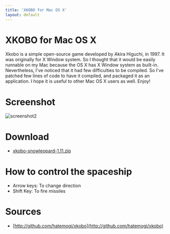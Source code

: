 ```yaml
---
title: 'XKOBO for Mac OS X'
layout: default
---
```


# XKOBO for Mac OS X 

Xkobo is a simple open-source game developed by Akira Higuchi, in 1997. It was originally for X Window system. So I thought that it would be easily runnable on my Mac because the OS X has X Window system as built-in. Nevertheless, I've noticed that it had few difficulties to be compiled. So I've patched few lines of code to have it compiled, and packaged it as an application. I hope it is useful to other Mac OS X users as well. Enjoy!

# Screenshot

![screenshot2](/screenshot2.png)

# Download

* [xkobo-snowleopard-1.11.zip](/xkobo-snowleopard-1.11.zip)

# How to control the spaceship

* Arrow keys: To change direction
* Shift Key: To fire missiles

# Sources

* [http://github.com/hatemogi/xkobo](http://github.com/hatemogi/xkobo)
